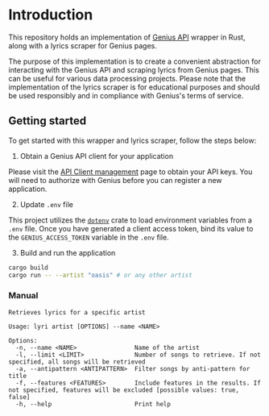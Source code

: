 # Introduction

This repository holds an implementation of [Genius API](https://docs.genius.com/#/getting-started-h1) wrapper in Rust, along with a lyrics scraper for Genius pages.

The purpose of this implementation is to create a convenient abstraction for interacting with the Genius API and scraping lyrics from Genius pages. This can be useful for various data processing projects. Please note that the implementation of the lyrics scraper is for educational purposes and should be used responsibly and in compliance with Genius's terms of service.

## Getting started
To get started with this wrapper and lyrics scraper, follow the steps below:

1. Obtain a Genius API client for your application

Please visit the [API Client management](https://genius.com/api-clients) page to obtain your API keys. You will need to authorize with Genius before you can register a new application.

2. Update `.env` file

This project utilizes the [`dotenv`](https://crates.io/crates/dotenv) crate to load environment variables from a `.env` file. Once you have generated a client access token, bind its value to the `GENIUS_ACCESS_TOKEN` variable in the `.env` file.

3. Build and run the application

```bash
cargo build
cargo run -- --artist "oasis" # or any other artist
```

### Manual

```
Retrieves lyrics for a specific artist

Usage: lyri artist [OPTIONS] --name <NAME>

Options:
  -n, --name <NAME>                Name of the artist
  -l, --limit <LIMIT>              Number of songs to retrieve. If not specified, all songs will be retrieved
  -a, --antipattern <ANTIPATTERN>  Filter songs by anti-pattern for title
  -f, --features <FEATURES>        Include features in the results. If not specified, features will be excluded [possible values: true, false]
  -h, --help                       Print help
```